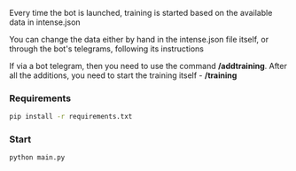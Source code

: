 Every time the bot is launched, training is started based on the available data in intense.json

You can change the data either by hand in the intense.json file itself,
or through the bot's telegrams, following its instructions

If via a bot telegram, then you need to use the command <b>/addtraining</b>.
After all the additions, you need to start the training itself - <b>/training</b>

### Requirements
```bash
pip install -r requirements.txt
```
### Start
```bash
python main.py
```

